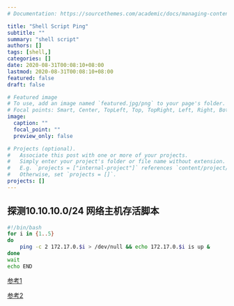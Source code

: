 ```yaml
---
# Documentation: https://sourcethemes.com/academic/docs/managing-content/

title: "Shell Script Ping"
subtitle: ""
summary: "shell script"
authors: []
tags: [shell,]
categories: []
date: 2020-08-31T00:08:10+08:00
lastmod: 2020-08-31T00:08:10+08:00
featured: false
draft: false

# Featured image
# To use, add an image named `featured.jpg/png` to your page's folder.
# Focal points: Smart, Center, TopLeft, Top, TopRight, Left, Right, BottomLeft, Bottom, BottomRight.
image:
  caption: ""
  focal_point: ""
  preview_only: false

# Projects (optional).
#   Associate this post with one or more of your projects.
#   Simply enter your project's folder or file name without extension.
#   E.g. `projects = ["internal-project"]` references `content/project/deep-learning/index.md`.
#   Otherwise, set `projects = []`.
projects: []
---
```


## 探测10.10.10.0/24 网络主机存活脚本

```sh
#!/bin/bash
for i in {1..5}
do
    ping -c 2 172.17.0.$i > /dev/null && echo 172.17.0.$i is up &
done
wait
echo END
```

[参考1](https://www.infvie.com/sexuality-skills/shell-multi-process.html)  

[参考2](https://stackoverflow.com/questions/2791069/how-to-use-parallel-execution-in-a-shell-script)